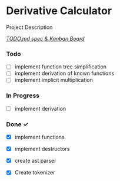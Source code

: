 # Derivative Calculator

Project Description

<em>[TODO.md spec & Kanban Board](https://bit.ly/3fCwKfM)</em>

### Todo

- [ ] implement function tree simplification  
- [ ] implement derivation of known functions  
- [ ] implement implicit multiplication  

### In Progress

- [ ] implement derivation  

### Done ✓

- [x] implement functions  
- [x] implement destructors  
- [x] create ast parser  
- [x] Create tokenizer  

